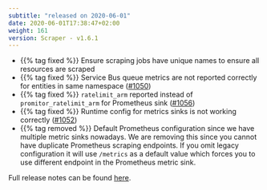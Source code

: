 ```yaml
---
subtitle: "released on 2020-06-01"
date: 2020-06-01T17:38:47+02:00
weight: 161
version: Scraper - v1.6.1
---
```


- {{% tag fixed %}} Ensure scraping jobs have unique names to ensure all resources are scraped
- {{% tag fixed %}} Service Bus queue metrics are not reported correctly for entities in same namespace ([#1050](https://github.com/tomkerkhove/promitor/issues/1050))
- {{% tag fixed %}} `ratelimit_arm` reported instead of `promitor_ratelimit_arm` for Prometheus sink ([#1056](https://github.com/tomkerkhove/promitor/issues/1056))
- {{% tag fixed %}} Runtime config for metrics sinks is not working correctly ([#1052](https://github.com/tomkerkhove/promitor/issues/1052))
- {{% tag removed %}} Default Prometheus configuration since we have multiple metric sinks nowadays. We are removing
 this since you cannot have duplicate Prometheus scraping endpoints. If you omit legacy configuration it will use
  `/metrics` as a default value which forces you to use different endpoint in the Prometheus metric sink.

Full release notes can be found [here](https://github.com/tomkerkhove/promitor/releases/tag/1.6.1).

